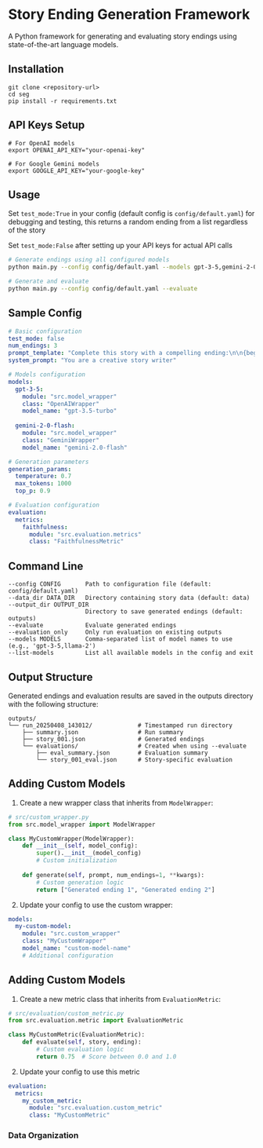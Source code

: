 # Story Ending Generation Framework

A Python framework for generating and evaluating story endings using state-of-the-art language models.

## Installation

```shell
git clone <repository-url>
cd seg
pip install -r requirements.txt
```

## API Keys Setup

```shell
# For OpenAI models
export OPENAI_API_KEY="your-openai-key"

# For Google Gemini models
export GOOGLE_API_KEY="your-google-key"
```

## Usage

Set `test_mode:True` in your config (default config is `config/default.yaml`) for debugging and testing, this returns a random ending from a list regardless of the story

Set `test_mode:False` after setting up your API keys for actual API calls

```bash
# Generate endings using all configured models
python main.py --config config/default.yaml --models gpt-3-5,gemini-2-0-flash

# Generate and evaluate
python main.py --config config/default.yaml --evaluate
```

## Sample Config
```yaml
# Basic configuration
test_mode: false
num_endings: 3
prompt_template: "Complete this story with a compelling ending:\n\n{beginning}\n\nEnding:"
system_prompt: "You are a creative story writer"

# Models configuration
models:
  gpt-3-5:
    module: "src.model_wrapper"
    class: "OpenAIWrapper"
    model_name: "gpt-3.5-turbo"
  
  gemini-2-0-flash:
    module: "src.model_wrapper"
    class: "GeminiWrapper"
    model_name: "gemini-2.0-flash"

# Generation parameters
generation_params:
  temperature: 0.7
  max_tokens: 1000
  top_p: 0.9

# Evaluation configuration
evaluation:
  metrics:
    faithfulness:
      module: "src.evaluation.metrics"
      class: "FaithfulnessMetric"
```
## Command Line

```
--config CONFIG       Path to configuration file (default: config/default.yaml)
--data_dir DATA_DIR   Directory containing story data (default: data)
--output_dir OUTPUT_DIR
                      Directory to save generated endings (default: outputs)
--evaluate            Evaluate generated endings
--evaluation_only     Only run evaluation on existing outputs
--models MODELS       Comma-separated list of model names to use (e.g., 'gpt-3-5,llama-2')
--list-models         List all available models in the config and exit
```

## Output Structure
Generated endings and evaluation results are saved in the outputs directory with the following structure:

```shell
outputs/
└── run_20250408_143012/             # Timestamped run directory
    ├── summary.json                 # Run summary
    ├── story_001.json               # Generated endings
    └── evaluations/                 # Created when using --evaluate
        ├── eval_summary.json        # Evaluation summary
        └── story_001_eval.json      # Story-specific evaluation
```            

## Adding Custom Models

1. Create a new wrapper class that inherits from `ModelWrapper`:

```python
# src/custom_wrapper.py
from src.model_wrapper import ModelWrapper

class MyCustomWrapper(ModelWrapper):
    def __init__(self, model_config):
        super().__init__(model_config)
        # Custom initialization
        
    def generate(self, prompt, num_endings=1, **kwargs):
        # Custom generation logic
        return ["Generated ending 1", "Generated ending 2"]
```
2. Update your config to use the custom wrapper:
```yaml
models:
  my-custom-model:
    module: "src.custom_wrapper"
    class: "MyCustomWrapper"
    model_name: "custom-model-name"
    # Additional configuration
```

## Adding Custom Models
1. Create a new metric class that inherits from `EvaluationMetric`:

```python
# src/evaluation/custom_metric.py
from src.evaluation.metric import EvaluationMetric

class MyCustomMetric(EvaluationMetric):
    def evaluate(self, story, ending):
        # Custom evaluation logic
        return 0.75  # Score between 0.0 and 1.0
```
2. Update your config to use this metric

```yaml
evaluation:
  metrics:
    my_custom_metric:
      module: "src.evaluation.custom_metric"
      class: "MyCustomMetric"
```

### Data Organization

